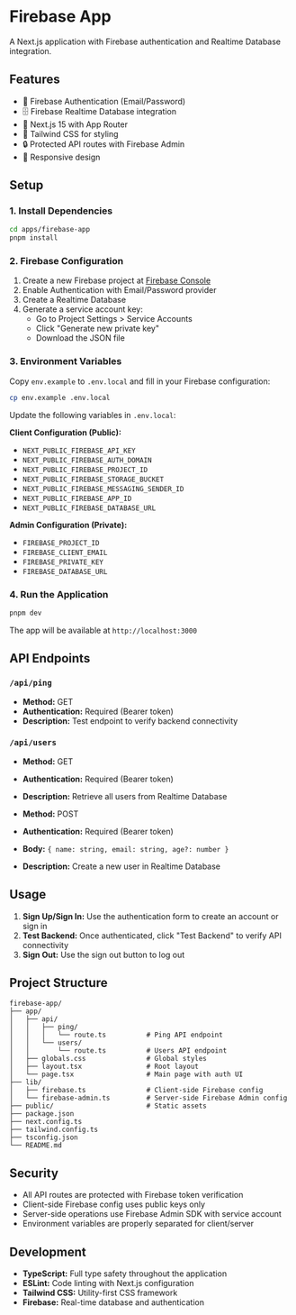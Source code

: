 # Firebase App

A Next.js application with Firebase authentication and Realtime Database integration.

## Features

- 🔐 Firebase Authentication (Email/Password)
- 🗄️ Firebase Realtime Database integration
- 🚀 Next.js 15 with App Router
- 🎨 Tailwind CSS for styling
- 🔒 Protected API routes with Firebase Admin
- 📱 Responsive design

## Setup

### 1. Install Dependencies

```bash
cd apps/firebase-app
pnpm install
```

### 2. Firebase Configuration

1. Create a new Firebase project at [Firebase Console](https://console.firebase.google.com/)
2. Enable Authentication with Email/Password provider
3. Create a Realtime Database
4. Generate a service account key:
   - Go to Project Settings > Service Accounts
   - Click "Generate new private key"
   - Download the JSON file

### 3. Environment Variables

Copy `env.example` to `.env.local` and fill in your Firebase configuration:

```bash
cp env.example .env.local
```

Update the following variables in `.env.local`:

**Client Configuration (Public):**
- `NEXT_PUBLIC_FIREBASE_API_KEY`
- `NEXT_PUBLIC_FIREBASE_AUTH_DOMAIN`
- `NEXT_PUBLIC_FIREBASE_PROJECT_ID`
- `NEXT_PUBLIC_FIREBASE_STORAGE_BUCKET`
- `NEXT_PUBLIC_FIREBASE_MESSAGING_SENDER_ID`
- `NEXT_PUBLIC_FIREBASE_APP_ID`
- `NEXT_PUBLIC_FIREBASE_DATABASE_URL`

**Admin Configuration (Private):**
- `FIREBASE_PROJECT_ID`
- `FIREBASE_CLIENT_EMAIL`
- `FIREBASE_PRIVATE_KEY`
- `FIREBASE_DATABASE_URL`

### 4. Run the Application

```bash
pnpm dev
```

The app will be available at `http://localhost:3000`

## API Endpoints

### `/api/ping`
- **Method:** GET
- **Authentication:** Required (Bearer token)
- **Description:** Test endpoint to verify backend connectivity

### `/api/users`
- **Method:** GET
- **Authentication:** Required (Bearer token)
- **Description:** Retrieve all users from Realtime Database

- **Method:** POST
- **Authentication:** Required (Bearer token)
- **Body:** `{ name: string, email: string, age?: number }`
- **Description:** Create a new user in Realtime Database

## Usage

1. **Sign Up/Sign In:** Use the authentication form to create an account or sign in
2. **Test Backend:** Once authenticated, click "Test Backend" to verify API connectivity
3. **Sign Out:** Use the sign out button to log out

## Project Structure

```
firebase-app/
├── app/
│   ├── api/
│   │   ├── ping/
│   │   │   └── route.ts          # Ping API endpoint
│   │   └── users/
│   │       └── route.ts          # Users API endpoint
│   ├── globals.css               # Global styles
│   ├── layout.tsx                # Root layout
│   └── page.tsx                  # Main page with auth UI
├── lib/
│   ├── firebase.ts               # Client-side Firebase config
│   └── firebase-admin.ts         # Server-side Firebase Admin config
├── public/                       # Static assets
├── package.json
├── next.config.ts
├── tailwind.config.ts
├── tsconfig.json
└── README.md
```

## Security

- All API routes are protected with Firebase token verification
- Client-side Firebase config uses public keys only
- Server-side operations use Firebase Admin SDK with service account
- Environment variables are properly separated for client/server

## Development

- **TypeScript:** Full type safety throughout the application
- **ESLint:** Code linting with Next.js configuration
- **Tailwind CSS:** Utility-first CSS framework
- **Firebase:** Real-time database and authentication 